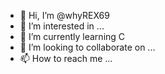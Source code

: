 - 👋 Hi, I’m @whyREX69
- 👀 I’m interested in ...
- 🌱 I’m currently learning C
- 💞️ I’m looking to collaborate on ...
- 📫 How to reach me ...

<!---
whyREX69/whyREX69 is a ✨ special ✨ repository because its `README.md` (this file) appears on your GitHub profile.
You can click the Preview link to take a look at your changes.
--->
